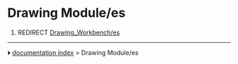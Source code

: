 # Drawing Module/es
1.  REDIRECT [Drawing_Workbench/es](Drawing_Workbench/es.md)



---
⏵ [documentation index](../README.md) > Drawing Module/es
